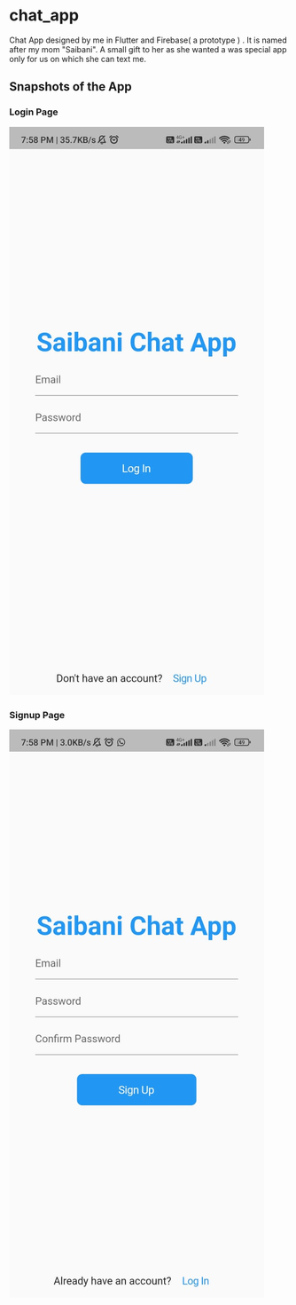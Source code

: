 # chat_app

Chat App designed by me in Flutter and Firebase( a prototype ) . It is named after my mom "Saibani". A small gift to her as she wanted a was special app only for us on which she can text me.

## Snapshots of the App

### Login Page
![login_page](screenshots/login_page.jpeg)

### Signup Page
![signup_page](screenshots/signup_page.jpeg)
